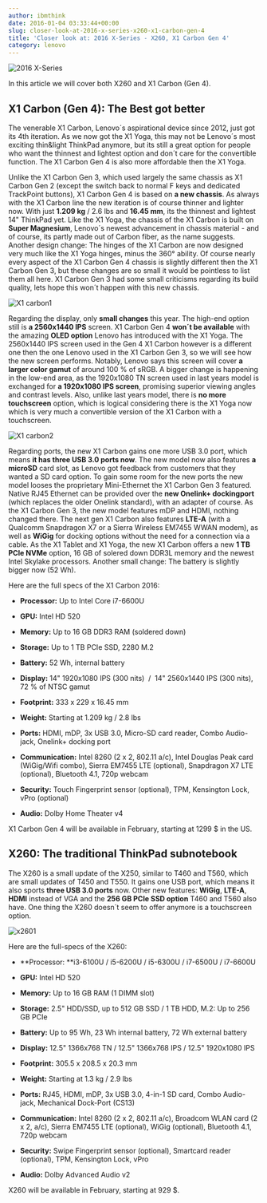 ```yaml
---
author: ibmthink
date: 2016-01-04 03:33:44+00:00
slug: closer-look-at-2016-x-series-x260-x1-carbon-gen-4
title: 'Closer look at: 2016 X-Series - X260, X1 Carbon Gen 4'
category: lenovo
---
```

![2016 X-Series](/assets/img/posts/thinkscopes/2016/01/2016-X-Series-512x290.jpg)

In this article we will cover both X260 and X1 Carbon (Gen 4). 

## X1 Carbon (Gen 4): The Best got better


The venerable X1 Carbon, Lenovo´s aspirational device since 2012, just got its 4th iteration. As we now got the X1 Yoga, this may not be Lenovo´s most exciting thin&light ThinkPad anymore, but its still a great option for people who want the thinnest and lightest option and don´t care for the convertible function. The X1 Carbon Gen 4 is also more affordable then the X1 Yoga.

Unlike the X1 Carbon Gen 3, which used largely the same chassis as X1 Carbon Gen 2 (except the switch back to normal F keys and dedicated TrackPoint buttons), X1 Carbon Gen 4 is based on **a new chassis**. As always with the X1 Carbon line the new iteration is of course thinner and lighter now. With just **1.209 kg** / 2.6 lbs and **16.45 mm**, its the thinnest and lightest 14" ThinkPad yet. Like the X1 Yoga, the chassis of the X1 Carbon is built on **Super Magnesium**, Lenovo´s newest advancement in chassis material - and of course, its partly made out of Carbon fiber, as the name suggests. Another design change: The hinges of the X1 Carbon are now designed very much like the X1 Yoga hinges, minus the 360° ability. Of course nearly every aspect of the X1 Carbon Gen 4 chassis is slightly different then the X1 Carbon Gen 3, but these changes are so small it would be pointless to list them all here. X1 Carbon Gen 3 had some small criticisms regarding its build quality, lets hope this won´t happen with this new chassis.

![X1 carbon1](/assets/img/posts/thinkscopes/2016/01/X1-carbon1-512x238.jpg)

Regarding the display, only **small changes** this year. The high-end option still is **a 2560x1440 IPS** screen. X1 Carbon Gen 4 **won´t be available** with the amazing **OLED option** Lenovo has introduced with the X1 Yoga. The 2560x1440 IPS screen used in the Gen 4 X1 Carbon however is a different one then the one Lenovo used in the X1 Carbon Gen 3, so we will see how the new screen performs. Notably, Lenovo says this screen will cover **a larger color gamut** of around 100 % of sRGB. A bigger change is happening in the low-end area, as the 1920x1080 TN screen used in last years model is exchanged for **a 1920x1080 IPS screen**, promising superior viewing angles and contrast levels. Also, unlike last years model, there is **no more touchscreen** option, which is logical considering there is the X1 Yoga now which is very much a convertible version of the X1 Carbon with a touchscreen.

![X1 carbon2](/assets/img/posts/thinkscopes/2016/01/X1-carbon2-512x328.jpg)

Regarding ports, the new X1 Carbon gains one more USB 3.0 port, which means **it has three USB 3.0 ports now**. The new model now also features **a microSD** card slot, as Lenovo got feedback from customers that they wanted a SD card option. To gain some room for the new ports the new model looses the proprietary Mini-Ethernet the X1 Carbon Gen 3 featured. Native RJ45 Ethernet can be provided over the **new Onelink+ dockingport** (which replaces the older Onelink standard), with an adapter of course. As the X1 Carbon Gen 3, the new model features mDP and HDMI, nothing changed there. The next gen X1 Carbon also features **LTE-A** (with a Qualcomm Snapdragon X7 or a Sierra Wireless EM7455 WWAN modem), as well as **WiGig** for docking options without the need for a connection via a cable. As the X1 Tablet and X1 Yoga, the new X1 Carbon offers a new **1 TB PCIe NVMe** option, 16 GB of solered down DDR3L memory and the newest Intel Skylake processors. Another small change: The battery is slightly bigger now (52 Wh).

Here are the full specs of the X1 Carbon 2016:



  * **Processor:** Up to Intel Core i7-6600U

  * **GPU:** Intel HD 520

  * **Memory:** Up to 16 GB DDR3 RAM (soldered down)

  * **Storage:** Up to 1 TB PCIe SSD, 2280 M.2

  * **Battery:** 52 Wh, internal battery

  * **Display:** 14" 1920x1080 IPS (300 nits)  /  14" 2560x1440 IPS (300 nits), 72 % of NTSC gamut

  * **Footprint:** 333 x 229 x 16.45 mm

  * **Weight:** Starting at 1.209 kg / 2.8 lbs

  * **Ports:** HDMI, mDP, 3x USB 3.0, Micro-SD card reader, Combo Audio-jack, Onelink+ docking port

  * **Communication:** Intel 8260 (2 x 2, 802.11 a/c), Intel Douglas Peak card (WiGig/Wifi combo), Sierra EM7455 LTE (optional), Snapdragon X7 LTE (optional), Bluetooth 4.1, 720p webcam

  * **Security:** Touch Fingerprint sensor (optional), TPM, Kensington Lock, vPro (optional)

  * **Audio:** Dolby Home Theater v4


X1 Carbon Gen 4 will be available in February, starting at 1299 $ in the US.


## X260: The traditional ThinkPad subnotebook


The X260 is a small update of the X250, similar to T460 and T560, which are small updates of T450 and T550. It gains one USB port, which means it also sports **three USB 3.0 ports** now. Other new features: **WiGig**, **LTE-A**, **HDMI** instead of VGA and the **256 GB PCIe SSD option** T460 and T560 also have. One thing the X260 doesn´t seem to offer anymore is a touchscreen option.

![x2601](/assets/img/posts/thinkscopes/2016/01/x2601-512x106.jpg)

Here are the full-specs of the X260:



  * **Processor: **i3-6100U / i5-6200U / i5-6300U / i7-6500U / i7-6600U

  * **GPU:** Intel HD 520

  * **Memory:** Up to 16 GB RAM (1 DIMM slot)

  * **Storage:** 2.5" HDD/SSD, up to 512 GB SSD / 1 TB HDD, M.2: Up to 256 GB PCIe

  * **Battery:** Up to 95 Wh, 23 Wh internal battery, 72 Wh external battery

  * **Display:** 12.5" 1366x768 TN / 12.5" 1366x768 IPS / 12.5" 1920x1080 IPS

  * **Footprint:** 305.5 x 208.5 x 20.3 mm

  * **Weight:** Starting at 1.3 kg / 2.9 lbs

  * **Ports:** RJ45, HDMI, mDP, 3x USB 3.0, 4-in-1 SD card, Combo Audio-jack, Mechanical Dock-Port (CS13)

  * **Communication:** Intel 8260 (2 x 2, 802.11 a/c), Broadcom WLAN card (2 x 2, a/c), Sierra EM7455 LTE (optional), WiGig (optional), Bluetooth 4.1, 720p webcam

  * **Security:** Swipe Fingerprint sensor (optional), Smartcard reader (optional), TPM, Kensington Lock, vPro

  * **Audio:** Dolby Advanced Audio v2


X260 will be available in February, starting at 929 $.